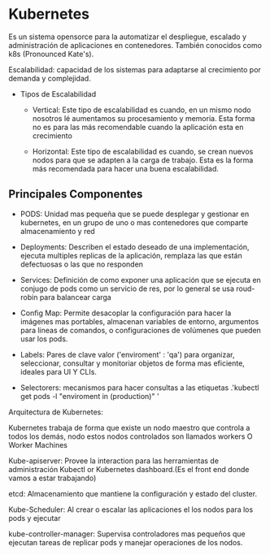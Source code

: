 # Kubernetes 

Es un sistema opensorce para la automatizar el despliegue, escalado y administración de aplicaciones en contenedores. También conocidos como  k8s (Pronounced Kate's).

Escalabilidad: capacidad de los sistemas para adaptarse al crecimiento por demanda y complejidad. 

- Tipos de Escalabilidad 
  -  Vertical:
      Este tipo de escalabilidad es cuando, en un mismo nodo nosotros lé aumentamos su procesamiento y  memoria. Esta forma no es para las más recomendable cuando la aplicación esta en crecimiento

  -  Horizontal:
     Este tipo de escalabilidad es cuando, se crean nuevos nodos para que se adapten a la carga de trabajo. Esta es la forma más recomendada para hacer una buena escalabilidad.

  
## Principales Componentes 

 - PODS: Unidad mas pequeña que se puede desplegar y gestionar en kubernetes, en un grupo de uno o mas contenedores que comparte almacenamiento y red

 - Deployments: Describen el estado deseado  de una implementación, ejecuta multiples replicas de la aplicación,
 remplaza las que están defectuosas o las que no responden 

 - Services: Definición de como exponer una aplicación que se ejecuta en conjugo de pods como un servicio de res, por lo general se usa roud-robin para balancear carga

 - Config Map: Permite desacoplar la configuración para hacer la imágenes mas portables, almacenan variables de entorno, argumentos para lineas de comandos, o configuraciones de volúmenes que pueden usar los pods.

- Labels: Pares de clave valor ('enviroment' : 'qa') para organizar, seleccionar, consultar y monitoriar objetos de forma mas eficiente, ideales para UI Y CLIs.

- Selectorers: mecanismos para hacer consultas a las etiquetas .'kubectl get pods -l "enviroment in (production)" '


Arquitectura de Kubernetes: 

Kubernetes trabaja de forma que existe un nodo maestro que controla a todos los demás, nodo estos nodos controlados son llamados workers O Worker Machines

Kube-apiserver: Provee la interaction para las herramientas de administración  Kubectl or Kubernetes dashboard.(Es el front end donde vamos a estar trabajando)

etcd: Almacenamiento que mantiene la configuración y estado del cluster.

Kube-Scheduler: Al crear o escalar las aplicaciones el los nodos para los pods y ejecutar 

kube-controller-manager: Supervisa controladores mas pequeños que ejecutan tareas de replicar pods y manejar operaciones de los nodos. 
